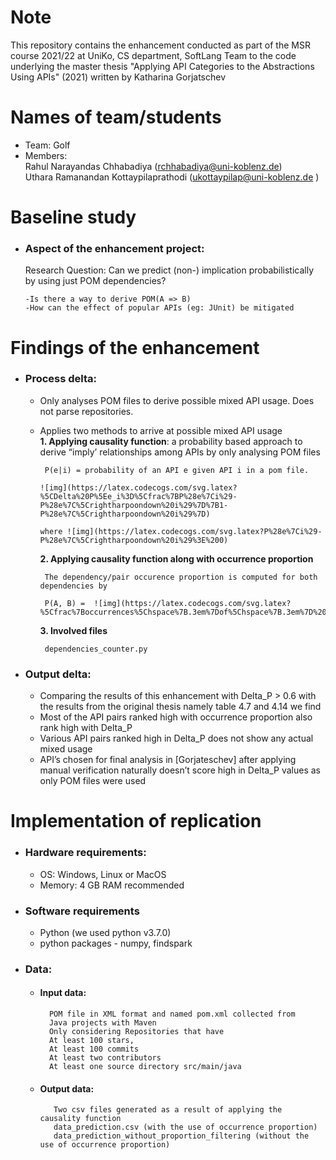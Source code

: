 # Note

This repository contains the enhancement conducted as part of the MSR course 2021/22 at UniKo, CS department, SoftLang Team to the code underlying the master thesis "Applying API Categories to the Abstractions Using APIs" (2021) written by Katharina Gorjatschev

# Names of team/students

- Team: Golf
- Members:  
   Rahul Narayandas Chhabadiya (rchhabadiya@uni-koblenz.de)  
   Uthara Ramanandan Kottaypilaprathodi (ukottaypilap@uni-koblenz.de )

# Baseline study

- ### Aspect of the enhancement project:

   Research Question: Can we predict (non-) implication probabilistically by using just POM dependencies?
   
      -Is there a way to derive POM(A => B)
      -How can the effect of popular APIs (eg: JUnit) be mitigated 
 
# Findings of the enhancement

- ### Process delta:
   - Only analyses POM files to derive possible mixed API usage. Does not parse repositories.   
   - Applies two methods to arrive at possible mixed API usage   
      **1. Applying causality function**: a probability based approach to derive “imply’ relationships among APIs by only analysing POM files 
       
          P(e|i) = probability of an API e given API i in a pom file. 
         
         ![img](https://latex.codecogs.com/svg.latex?%5CDelta%20P%5Ee_i%3D%5Cfrac%7BP%28e%7Ci%29-P%28e%7C%5Crightharpoondown%20i%29%7D%7B1-P%28e%7C%5Crightharpoondown%20i%29%7D)     
         
         where ![img](https://latex.codecogs.com/svg.latex?P%28e%7Ci%29-P%28e%7C%5Crightharpoondown%20i%29%3E%200)         
      **2. Applying causality function along with occurrence proportion**
      
          The dependency/pair occurence proportion is computed for both dependencies by
          
          P(A, B) =  ![img](https://latex.codecogs.com/svg.latex?%5Cfrac%7Boccurrences%5Chspace%7B.3em%7Dof%5Chspace%7B.3em%7D%20dependency%5Chspace%7B.3em%7D%20A%5Chspace%7B.3em%7D%20and%5Chspace%7B.3em%7D%20B%7D%7Boccurrences%5Chspace%7B.3em%7D%20of%5Chspace%7B.3em%7D%20dependency%5Chspace%7B.3em%7D%20A%7D)
      **3. Involved files**
      
          dependencies_counter.py
    

      
  
- ### Output delta:
  - Comparing the results of this enhancement with Delta_P > 0.6  with the results from the original thesis namely table 4.7 and 4.14 we find
  - Most of the API pairs ranked high with occurrence proportion also rank high with Delta_P
  - Various API pairs ranked high in Delta_P does not show any actual mixed usage
  - API’s chosen for final analysis in [Gorjateschev] after applying manual verification naturally doesn’t score high in Delta_P values as only POM files were used



# Implementation of replication


- ### Hardware requirements:
    - OS: Windows, Linux or MacOS
    - Memory: 4 GB RAM recommended

- ### Software requirements
  - Python (we used python v3.7.0)
  - python packages - numpy, findspark


- ### Data:

  - #### Input data:  
          POM file in XML format and named pom.xml collected from 
          Java projects with Maven 
          Only considering Repositories that have
          At least 100 stars,
          At least 100 commits
          At least two contributors
          At least one source directory src/main/java

   - #### Output data:
            Two csv files generated as a result of applying the causality function 
            data_prediction.csv (with the use of occurrence proportion)
            data_prediction_without_proportion_filtering (without the use of occurrence proportion)
